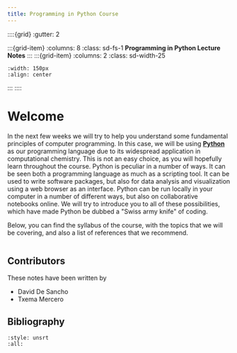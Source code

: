 ```yaml
---
title: Programming in Python Course
---
```

::::{grid}
:gutter: 2

:::{grid-item}
:columns: 8
:class: sd-fs-1
**Programming in Python Lecture Notes**
:::
:::{grid-item}
:columns: 2 
:class: sd-width-25
```{image} images/Python-logo-notext.svg
:width: 150px
:align: center
```
:::
::::

# Welcome
In the next few weeks we will try to help you understand 
some fundamental principles of computer programming. 
In this case, we will be using [**Python**](https://www.python.org/) as our programming
language due to its widespread application in computational
chemistry. This is not an easy choice, as you will 
hopefully learn throughout the course. Python is peculiar 
in a number of ways. It can be seen both a programming language 
as much as a scripting tool. It can be used to write 
software packages, but also for data analysis and 
visualization using a web browser as an interface. Python
can be run locally in your computer in a number of 
different ways,
but also on collaborative notebooks online. We will try to 
introduce you to all of these possibilities, which have made 
Python be dubbed a "Swiss army knife" of coding.

Below, you can find the syllabus of the course, with the
topics that we will be covering, and also a list of
references that we recommend.

```{tableofcontents}
```

## Contributors
These notes have been written by
* David De Sancho 
* Txema Mercero

## Bibliography
```{bibliography}
:style: unsrt
:all:
```